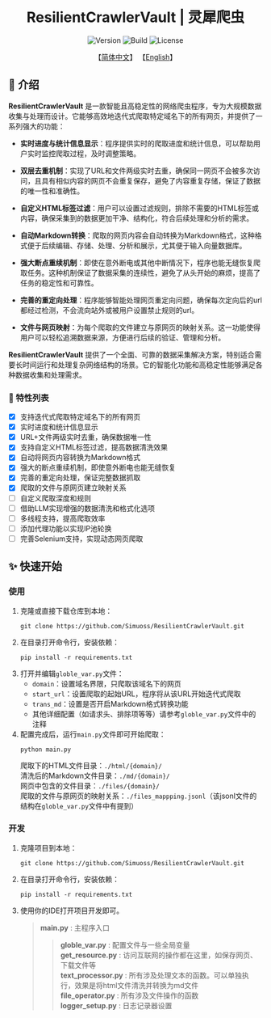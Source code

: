 <div align= "center">
    <h1> ResilientCrawlerVault | 灵犀爬虫 </h1>
</div>

<div align= "center">  
    <img src="https://img.shields.io/badge/Version-1.1.3-blue.svg" alt="Version">
    <img src="https://img.shields.io/badge/Build-Passing-green.svg" alt="Build">
    <img src="https://img.shields.io/badge/License-GPLv3-blue.svg" alt="License">

【[简体中文](./readme.md)】         【[English](./readme/readme_en.md)】  
</div>  

## 📖 介绍

**ResilientCrawlerVault** 是一款智能且高稳定性的网络爬虫程序，专为大规模数据收集与处理而设计。它能够高效地迭代式爬取特定域名下的所有网页，并提供了一系列强大的功能：

- **实时进度与统计信息显示**：程序提供实时的爬取进度和统计信息，可以帮助用户实时监控爬取过程，及时调整策略。

- **双层去重机制**：实现了URL和文件两级实时去重，确保同一网页不会被多次访问，且具有相似内容的网页不会重复保存，避免了内容重复存储，保证了数据的唯一性和准确性。

- **自定义HTML标签过滤**：用户可以设置过滤规则，排除不需要的HTML标签或内容，确保采集到的数据更加干净、结构化，符合后续处理和分析的需求。

- **自动Markdown转换**：爬取的网页内容会自动转换为Markdown格式，这种格式便于后续编辑、存储、处理、分析和展示，尤其便于输入向量数据库。

- **强大断点重续机制**：即使在意外断电或其他中断情况下，程序也能无缝恢复爬取任务。这种机制保证了数据采集的连续性，避免了从头开始的麻烦，提高了任务的稳定性和可靠性。

- **完善的重定向处理**：程序能够智能处理网页重定向问题，确保每次定向后的url都经过检测，不会流向站外或被用户设置禁止规则的url。

- **文件与网页映射**：为每个爬取的文件建立与原网页的映射关系。这一功能使得用户可以轻松追溯数据来源，方便进行后续的验证、管理和分析。

**ResilientCrawlerVault** 提供了一个全面、可靠的数据采集解决方案，特别适合需要长时间运行和处理复杂网络结构的场景。它的智能化功能和高稳定性能够满足各种数据收集和处理需求。

### 🧰 特性列表

- [x] 支持迭代式爬取特定域名下的所有网页
- [x] 实时进度和统计信息显示
- [x] URL+文件两级实时去重，确保数据唯一性
- [x] 支持自定义HTML标签过滤，提高数据清洗效果
- [x] 自动将网页内容转换为Markdown格式
- [x] 强大的断点重续机制，即使意外断电也能无缝恢复
- [x] 完善的重定向处理，保证完整数据抓取
- [x] 爬取的文件与原网页建立映射关系
- [ ] 自定义爬取深度和规则
- [ ] 借助LLM实现增强的数据清洗和格式化选项
- [ ] 多线程支持，提高爬取效率
- [ ] 添加代理功能以实现IP池轮换
- [ ] 完善Selenium支持，实现动态网页爬取

## ✨ 快速开始

### 使用
1. 克隆或直接下载仓库到本地：
    ```shell
    git clone https://github.com/Simuoss/ResilientCrawlerVault.git
    ```
2. 在目录打开命令行，安装依赖：
    ```shell
    pip install -r requirements.txt
    ```
3. 打开并编辑`globle_var.py`文件：
    - `domain`：设置域名界限，只爬取该域名下的网页
    - `start_url`：设置爬取的起始URL，程序将从该URL开始迭代式爬取
    - `trans_md`：设置是否开启Markdown格式转换功能
    - 其他详细配置（如请求头、排除项等等）请参考`globle_var.py`文件中的注释
4. 配置完成后，运行`main.py`文件即可开始爬取：
    ```shell
    python main.py
    ```
    爬取下的HTML文件目录：`./html/{domain}/`  
    清洗后的Markdown文件目录：`./md/{domain}/`  
    网页中包含的文件目录：`./files/{domain}/`  
    爬取的文件与原网页的映射关系：`./files_mappping.jsonl`（该jsonl文件的结构在`globle_var.py`文件中有提到）  

### 开发
1. 克隆项目到本地：
    ```shell
    git clone https://github.com/Simuoss/ResilientCrawlerVault.git
    ```
2. 在目录打开命令行，安装依赖：
    ```shell
    pip install -r requirements.txt
    ```
3. 使用你的IDE打开项目开发即可。
    > **main.py** : 主程序入口  
    >> **globle_var.py** : 配置文件与一些全局变量  
    >> **get_resource.py** : 访问互联网的操作都在这里，如保存网页、下载文件等  
    >> **text_processor.py** : 所有涉及处理文本的函数。可以单独执行，效果是将html文件清洗并转换为md文件  
    >> **file_operator.py** : 所有涉及文件操作的函数  
    >> **logger_setup.py** : 日志记录器设置  
 


